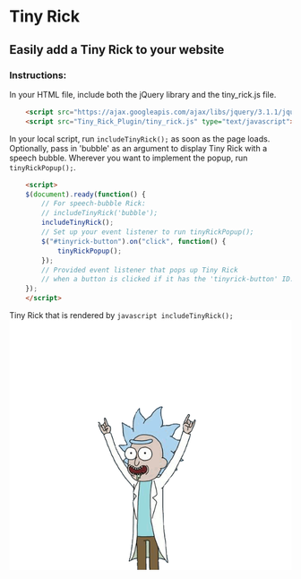 # Tiny Rick

## Easily add a Tiny Rick to your website


### Instructions:

In your HTML file, include both the jQuery library and the tiny_rick.js file.


```html
	<script src="https://ajax.googleapis.com/ajax/libs/jquery/3.1.1/jquery.min.js" type="text/javascript"></script>
	<script src="Tiny_Rick_Plugin/tiny_rick.js" type="text/javascript"></script>
```

In your local script, run ``` includeTinyRick(); ``` as soon
as the page loads. Optionally, pass in 'bubble' as an argument to
display Tiny Rick with a speech bubble. Wherever you want to implement the popup, run ``` tinyRickPopup(); ```.


```html
	<script>
	$(document).ready(function() {
		// For speech-bubble Rick:
		// includeTinyRick('bubble');
		includeTinyRick();
		// Set up your event listener to run tinyRickPopup();
		$("#tinyrick-button").on("click", function() {
			tinyRickPopup();
		});
		// Provided event listener that pops up Tiny Rick
		// when a button is clicked if it has the 'tinyrick-button' ID.
	});
	</script>
```

Tiny Rick that is rendered by ```javascript includeTinyRick(); ```
![alt tag](tiny_rick.gif)





